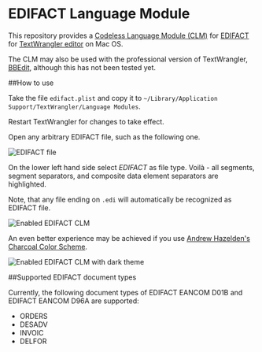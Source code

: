 # EDIFACT Language Module

This repository provides a [Codeless Language Module (CLM)](http://www.barebones.com/support/develop/clm.html) for [EDIFACT](http://en.wikipedia.org/wiki/EDIFACT) for [TextWrangler editor](http://www.barebones.com/products/textwrangler/) on Mac OS. 

The CLM may also be used with the professional version of TextWrangler, [BBEdit](http://www.barebones.com/products/bbedit/), although this has not been tested yet.

##How to use

 Take the file `edifact.plist` and copy it to `~/Library/Application Support/TextWrangler/Language Modules`.
 
Restart TextWrangler for changes to take effect.

Open any arbitrary EDIFACT file, such as the following one.

![EDIFACT file](https://raw.githubusercontent.com/pliegl/textwrangler-edi/master/site/regular.png?raw=true "EDIFACT file")

On the lower left hand side select *EDIFACT* as file type. Voilà - all segments, segment separators, and composite data element separators are highlighted.

Note, that any file ending on `.edi` will automatically be recognized as EDIFACT file.

![Enabled EDIFACT CLM](https://raw.githubusercontent.com/pliegl/textwrangler-edi/master/site/enabled.png?raw=true "Enabled CLM")

An even better experience may be achieved if you use [Andrew Hazelden's Charcoal Color Scheme](http://www.andrewhazelden.com/blog/2012/09/charcoal-color-scheme-for-textwrangler-and-bbedit/).

![Enabled EDIFACT CLM with dark theme](https://raw.githubusercontent.com/pliegl/textwrangler-edi/master/site/enabled_dark.png?raw=true "Enabled CLM with dark theme")

##Supported EDIFACT document types

Currently, the following document types of EDIFACT EANCOM D01B and EDIFACT EANCOM D96A are supported:

 * ORDERS
 * DESADV
 * INVOIC
 * DELFOR

 

